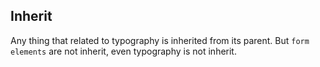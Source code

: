 ## Inherit

Any thing that related to typography is inherited from its parent. But `form elements` are not inherit, even typography is not inherit.
